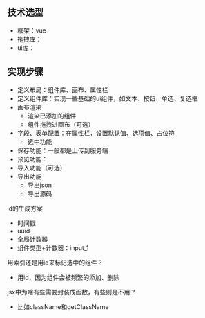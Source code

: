 ## 技术选型

- 框架：vue
- 拖拽库：
- ui库：



## 实现步骤

- 定义布局：组件库、画布、属性栏
- 定义组件库：实现一些基础的ui组件，如文本、按钮、单选、复选框
- 画布渲染
  - 渲染已添加的组件
  - 组件拖拽进画布（可选）
- 字段、表单配置：在属性栏，设置默认值、选项值、占位符
  - 选中功能
- 保存功能：一般都是上传到服务端
- 预览功能：
- 导入功能（可选）
- 导出功能
  - 导出json
  - 导出源码



id的生成方案

- 时间戳
- uuid
- 全局计数器
- 组件类型+计数器：input_1

用索引还是用id来标记选中的组件？

- 用id，因为组件会被频繁的添加、删除

jsx中为啥有些需要封装成函数，有些则是不用？

- 比如className和getClassName

